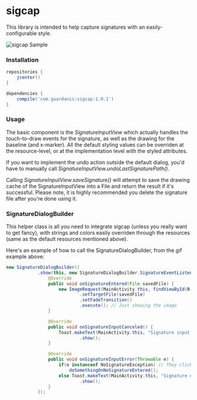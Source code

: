 # sigcap

This library is intended to help capture signatures with an easily-configurable style.

![sigcap Sample](https://github.com/mattsilber/sigcap/raw/master/sigcap.gif)

### Installation

```groovy
repositories {
    jcenter()
}

dependencies {
    compile('com.guardanis:sigcap:1.0.1')
}
```

### Usage

The basic component is the *SignatureInputView* which actually handles the touch-to-draw events for the signature, as well as the drawing for the baseline (and x-marker). All the default styling values can be overriden at the resource-level, or at the implementation level with the styled attributes.

If you want to implement the undo action outside the default dialog, you'd have to manually call *SignatureInputView.undoLastSignaturePath()*.

Calling *SignatureInputView.saveSignature()* will attempt to save the drawing cache of the SignatureInputView into a File and return the result if it's successful. Please note, it is highly recommended you delete the signature file after you're done using it.

### SignatureDialogBuilder

This helper class is all you need to integrate sigcap (unless you really want to get fancy), with strings and colors easily overriden through the resources (same as the default resources mentioned above).

Here's an example of how to call the SignatureDialogBuilder, from the gif example above:

```java
new SignatureDialogBuilder()
            .show(this, new SignatureDialogBuilder.SignatureEventListener() {
                @Override
                public void onSignatureEntered(File savedFile) {
                    new ImageRequest(MainActivity.this, findViewById(R.id.test_image))
                            .setTargetFile(savedFile)
                            .setFadeTransition()
                            .execute(); // Just showing the image 
                }

                @Override
                public void onSignatureInputCanceled() {
                    Toast.makeText(MainActivity.this, "Signature input canceled", Toast.LENGTH_SHORT)
                            .show();
                }

                @Override
                public void onSignatureInputError(Throwable e) {
                    if(e instanceof NoSignatureException) // They clicked confirm without entering anything
                        doSomethingOnNoSignatureEntered();
                    else Toast.makeText(MainActivity.this, "Signature error", Toast.LENGTH_SHORT)
                            .show();
                }
            });
```
